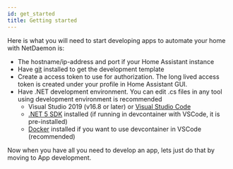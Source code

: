 ```yaml
---
id: get_started
title: Getting started
---
```


Here is what you will need to start developing apps to automate your home with NetDaemon is:

- The hostname/ip-address and port if your Home Assistant instance
- Have [git](https://git-scm.com/) installed to get the development template 
- Create a access token to use for authorization. The long lived access token is created under your profile in Home Assistant GUI.
- Have .NET development environment. You can edit .cs files in any tool using development environment is recommended
    - Visual Studio 2019 (v16.8 or later) or [Visual Studio Code](https://code.visualstudio.com)
    - [.NET 5 SDK](https://dotnet.microsoft.com/download/dotnet/5.0) installed (if running in devcontainer with VSCode, it is pre-installed)
    - [Docker](https://www.docker.com/) installed if you want to use devcontainer in VSCode (recommended) 

Now when you have all you need to develop an app, lets just do that by moving to App development.